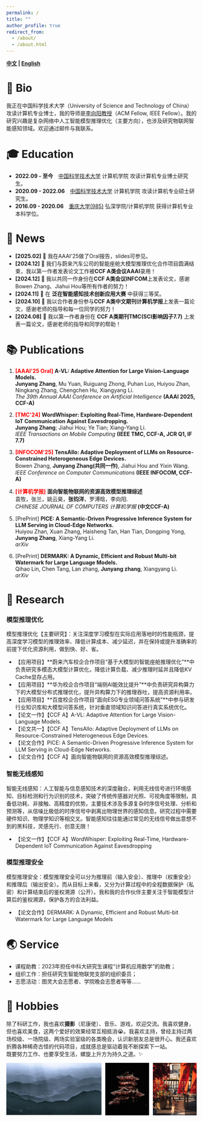 ```yaml
---
permalink: /
title: ""
author_profile: true
redirect_from: 
  - /about/
  - /about.html
---
```


**[中文](/) \| [English](/english)**

# 👤 Bio

我正在中国科学技术大学（University of Science and Technology of China）攻读计算机专业博士，我的导师是[李向阳教授](https://cs.ustc.edu.cn/2020/0806/c23235a460096/page.htm)（ACM Fellow, IEEE Fellow）。我的研究兴趣是复杂网络中人工智能模型推理优化（主要方向），也涉及研究物联网智能感知领域。欢迎通过邮件与我联系。


# 🎓 Education
- **2022.09 - 至今**&emsp;<a href="https://ustc.edu.cn/" style="color: inherit;">中国科学技术大学</a> 计算机学院 攻读计算机专业博士研究生。
- **2020.09 - 2022.06**&emsp;<a href="https://ustc.edu.cn/" style="color: inherit;">中国科学技术大学</a> 计算机学院 攻读计算机专业硕士研究生。
- **2016.09 - 2020.06**&emsp;<a href="https://www.cqu.edu.cn/" style="color: inherit;">重庆大学(985)</a> 弘深学院/计算机学院 获得计算机专业本科学位。

# 📰 News
- **[2025.02]** 🎉 我在AAAI'25做了Oral报告，slides可参见。
- **[2024.12]** 🎉 我们与蔚来汽车公司的智能座舱大模型推理优化合作项目圆满结束，我以第一作者发表论文工作被**CCF A类会议AAAI**录用！
- **[2024.12]** 🎉 我以共同一作身份在**CCF A类会议INFCOM**上发表论文，感谢Bowen Zhang、Jiahui Hou等所有作者的努力！
- **[2024.11]** 🎉 在 **泛在智能感知技术创新应用大赛** 中获得三等奖。
- **[2024.10]** 🎉 我以合作者身份参与**CCF A类中文期刊计算机学报**上发表一篇论文，感谢老师的指导和每一位同学的努力！
- **[2024.08]** 🎉 我以第一作者身份在 **CCF A类期刊TMC(SCI影响因子7.7)** 上发表一篇论文，感谢老师的指导和同学的帮助！

# 📚 Publications
1. <span style="color: red; font-weight: bold;">[AAAI'25 Oral]</span> **A-VL: Adaptive Attention for Large Vision-Language Models.**  
   **Junyang Zhang**, Mu Yuan, Ruiguang Zhong, Puhan Luo, Huiyou Zhan, Ningkang Zhang, Chengchen Hu, Xiangyang Li.  
   *The 39th Annual AAAI Conference on Artificial Intelligence* **(AAAI 2025, CCF-A)**

2. <span style="color: red; font-weight: bold;">[TMC'24]</span> **WordWhisper: Exploiting Real-Time, Hardware-Dependent IoT Communication Against Eavesdropping.**  
   **Junyang Zhang**; Jiahui Hou; Ye Tian; Xiang-Yang Li.  
   *IEEE Transactions on Mobile Computing* **(IEEE TMC, CCF-A, JCR Q1, IF 7.7)**

3. <span style="color: red; font-weight: bold;">[INFOCOM'25]</span> **TensAllo: Adaptive Deployment of LLMs on Resource-Constrained Heterogeneous Edge Devices.**  
   Bowen Zhang, **Junyang Zhang(共同一作)**, Jiahui Hou and Yixin Wang.  
   *IEEE Conference on Computer Communications* **(IEEE INFOCOM, CCF-A)**

4. <span style="color: red; font-weight: bold;">[计算机学报]</span> **面向智能物联网的资源高效模型推理综述**  
   袁牧，张兰，姚云昊，**张钧洋**，罗溥晗，李向阳.   
   *CHINESE JOURNAL OF COMPUTERS 计算机学报* **(中文CCF-A)**

5. [PrePrint] **PICE: A Semantic-Driven Progressive Inference System for LLM Serving in Cloud-Edge Networks.**  
   Huiyou Zhan, Xuan Zhang, Haisheng Tan, Han Tian, Dongping Yong, **Junyang Zhang**, Xiang-Yang Li.   
   *arXiv*
 
6. [PrePrint] **DERMARK: A Dynamic, Efficient and Robust Multi-bit Watermark for Large Language Models.**  
   Qihao Lin, Chen Tang, Lan zhang, **Junyang zhang**, Xiangyang Li.   
   *arXiv* 


# 📝 Research

### 模型推理优化

模型推理优化【主要研究】：关注深度学习模型在实际应用落地时的性能瓶颈，提高深度学习模型的推理效率、降低计算成本、减少延迟，并在保持或提升准确率的前提下优化资源利用，做到快、好、省。
- 【应用项目】**蔚来汽车校企合作项目“基于大模型的智能座舱推理优化”**中负责研究多模态大模型计算优化，降低计算负载、减少推理时延并且降低KV Cache显存占用。
- 【应用项目】**华为校企合作项目“端侧AI能效比提升”**中负责研究异构算力下的大模型分布式推理优化，提升异构算力下的推理吞吐，提高资源利用率。
- 【应用项目】**百度校企合作项目“面向ESG专业领域问答系统”**中参与研发行业知识库和大模型问答系统，针对垂直领域知识问答进行真实系统优化。
- 【论文一作】【CCF A】A-VL: Adaptive Attention for Large Vision-Language Models.
- 【论文共一】【CCF A】TensAllo: Adaptive Deployment of LLMs on Resource-Constrained Heterogeneous Edge Devices.
- 【论文合作】PICE: A Semantic-Driven Progressive Inference System for LLM Serving in Cloud-Edge Networks.
- 【论文合作】【CCF A】面向智能物联网的资源高效模型推理综述。

### 智能无线感知

智能无线感知：人工智能与信息感知技术的深度融合，利用无线信号进行环境感知、目标检测和行为识别的技术，突破了传统传感器对光照、可视角度等限制，具备低功耗、非接触、高精度的优势。主要技术涉及多源复杂时序信号处理、分析和预测等，从信噪比极低的时序信号中剥离出物理世界的感知信息。研究过程中需要硬件知识、物理学知识等相交叉。智能感知往往能通过常见的无线信号做出意想不到的黑科技，灵感先行、创意无限！
- 【论文一作】【CCF A】WordWhisper: Exploiting Real-Time, Hardware-Dependent IoT Communication Against Eavesdropping

### 模型推理安全

模型推理安全：模型推理安全可以分为推理前（输入安全）、推理中（权重安全）和推理后（输出安全）。而从目标上来看，又分为计算过程中的全程数据保护（私密）和计算结束后的鉴权溯源（公开）。我和我的合作伙伴主要关注于智能模型计算后的鉴权溯源，保护各方的合法利益。
- 【论文合作】DERMARK: A Dynamic, Efficient and Robust Multi-bit Watermark for Large Language Models


# 🌏 Service
- 课程助教：2023年担任中科大研究生课程“计算机应用数学”的助教；
- 组织工作：担任研究生智能物联党支部的组织委员；
- 志愿活动：图灵大会志愿者、学院晚会志愿者等等……


# 💫 Hobbies

除了科研工作，我也喜欢**摄影**（尼康佬）、音乐、游戏，欢迎交流。我喜欢健身，但也喜欢美食，这两个爱好的效果经常互相抵消😭。我喜欢主持，曾经主持过两场校级、一场院级、两场实验室级的各类晚会，认识新朋友总是很开心。我还喜欢折腾各种稀奇古怪的代码项目，成就感总是驱动着我不断探索下一站。   
既要努力工作、也要享受生活，螺旋上升方为持久之道。✨


<div style="width:100%; margin:0 auto;">
    <div style="display:flex; width:100%; margin-bottom:10px;">
      <!-- 第一张图片 -->
      <div style="flex:0 0 50%; margin-right:2%;">
        <!-- 图片裁剪容器：利用 padding-top 设置固定比例 -->
        <div style="position:relative; width:100%; overflow:hidden; padding-top:55%;">
          <a href="/images/IMG70.jpg" target="_blank">
          <img src="../images/IMG70_small.jpg" alt="摄影作品" style="position:absolute; top:0; left:0; width:100%; height:100%; object-fit:cover;"> </a>
        </div>
      </div>
      <!-- 第二张图片 -->
      <div style="flex:0 0 23%; margin-right:2%;">
        <div style="position:relative; width:100%; overflow:hidden; padding-top:120%;">
          <a href="/images/IMG69.jpg" target="_blank">
          <img src="../images/IMG69_small.jpg" alt="摄影作品" style="position:absolute; top:0; left:0; width:100%; height:100%; object-fit:cover;"></a>
        </div>
      </div>
    <!-- 第三张图片 -->
      <div style="flex:0 0 23%">
        <div style="position:relative; width:100%; overflow:hidden; padding-top:120%;">
          <a href="/images/IMG71.jpg" target="_blank">
          <img src="./images/IMG71_small.jpg" alt="摄影作品" style="position:absolute; top:0; left:0; width:100%; height:100%; object-fit:cover;"></a>
        </div>
      </div>
    </div>


  </div>

<br>

